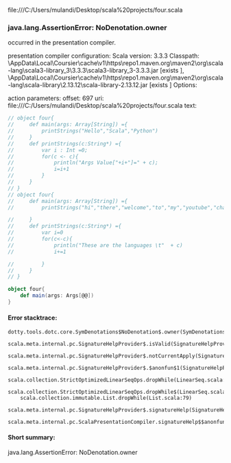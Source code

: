 file:///C:/Users/mulandi/Desktop/scala%20projects/four.scala
### java.lang.AssertionError: NoDenotation.owner

occurred in the presentation compiler.

presentation compiler configuration:
Scala version: 3.3.3
Classpath:
<HOME>\AppData\Local\Coursier\cache\v1\https\repo1.maven.org\maven2\org\scala-lang\scala3-library_3\3.3.3\scala3-library_3-3.3.3.jar [exists ], <HOME>\AppData\Local\Coursier\cache\v1\https\repo1.maven.org\maven2\org\scala-lang\scala-library\2.13.12\scala-library-2.13.12.jar [exists ]
Options:



action parameters:
offset: 697
uri: file:///C:/Users/mulandi/Desktop/scala%20projects/four.scala
text:
```scala
// object four{
//     def main(args: Array[String]) ={
//         printStrings("Hello","Scala","Python")
//     }
//     def printStrings(c:String*) ={
//         var i : Int =0;
//         for(c <- c){
//             println("Args Value["+i+"]=" + c);
//             i=i+1
//         }
//     }
// }
// object four{
//     def main(args: Array[String]) ={
//         printStrings("hi","there","welcome","to","my","youtube","channel")

//     }
//     def printStrings(c:String*) ={
//         var i=0
//         for(c<-c){
//             println("These are the languages \t"  + c)
//             i+=1

//         }
//     }
// }

object four{
    def main(args: Args[@@])
}
```



#### Error stacktrace:

```
dotty.tools.dotc.core.SymDenotations$NoDenotation$.owner(SymDenotations.scala:2607)
	scala.meta.internal.pc.SignatureHelpProvider$.isValid(SignatureHelpProvider.scala:83)
	scala.meta.internal.pc.SignatureHelpProvider$.notCurrentApply(SignatureHelpProvider.scala:94)
	scala.meta.internal.pc.SignatureHelpProvider$.$anonfun$1(SignatureHelpProvider.scala:48)
	scala.collection.StrictOptimizedLinearSeqOps.dropWhile(LinearSeq.scala:280)
	scala.collection.StrictOptimizedLinearSeqOps.dropWhile$(LinearSeq.scala:278)
	scala.collection.immutable.List.dropWhile(List.scala:79)
	scala.meta.internal.pc.SignatureHelpProvider$.signatureHelp(SignatureHelpProvider.scala:48)
	scala.meta.internal.pc.ScalaPresentationCompiler.signatureHelp$$anonfun$1(ScalaPresentationCompiler.scala:412)
```
#### Short summary: 

java.lang.AssertionError: NoDenotation.owner